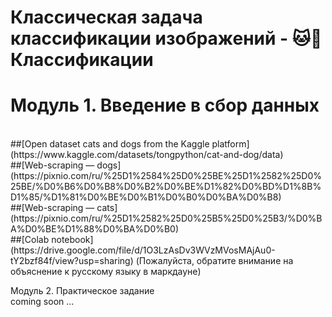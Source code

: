 # Классическая задача классификации изображений - 🐱🐶 Классификации

# Модуль 1. Введение в сбор данных
<br>
##[Open dataset cats and dogs from the Kaggle platform](https://www.kaggle.com/datasets/tongpython/cat-and-dog/data)
<br>
##[Web-scraping — dogs](https://pixnio.com/ru/%25D1%2584%25D0%25BE%25D1%2582%25D0%25BE/%D0%B6%D0%B8%D0%B2%D0%BE%D1%82%D0%BD%D1%8B%D1%85/%D1%81%D0%BE%D0%B1%D0%B0%D0%BA%D0%B8)
<br>
##[Web-scraping — cats](https://pixnio.com/ru/%25D1%2582%25D0%25B5%25D0%25B3/%D0%BA%D0%BE%D1%88%D0%BA%D0%B0)
<br>
##[Colab notebook](https://drive.google.com/file/d/1O3LzAsDv3WVzMVosMAjAu0-tY2bzf84f/view?usp=sharing) (Пожалуйста, обратите внимание на объяснение к русскому языку в маркдауне)

Модуль 2. Практическое задание
<br>
coming soon ...
